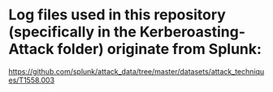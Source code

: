 # Log files used in this repository (specifically in the Kerberoasting-Attack folder) originate from Splunk:

https://github.com/splunk/attack_data/tree/master/datasets/attack_techniques/T1558.003
